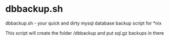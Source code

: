 # dbbackup.sh
dbbackup.sh - your quick and dirty mysql database backup script for *nix

This script will create the folder /dbbackup and put sql.gz backups in there
